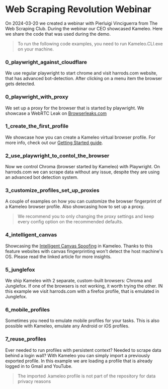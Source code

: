 # Web Scraping Revolution Webinar
On 2024-03-20 we created a webinar with Pierluigi Vinciguerra from The Web Scraping Club. During the webinar our CEO showcased Kameleo. Here we share the code that was used during the demo.

>To run the following code examples, you need to run Kameleo.CLI.exe on your machine.

### 0_playwright_against_cloudflare
We use regular playwright to start chrome and visit harrods.com website, that has advanced bot-detection. After clicking on a menu item the browser gets detected.

### 0_playwright_with_proxy
We set up a proxy for the browser that is started by playwright. We showcase a WebRTC Leak on [Browserleaks.com](https://browserleaks.com/webrtc)

### 1_create_the_first_profile
We showcase how you can create a Kameleo virtual browser profile. For more info, check out our [Getting Started guide](https://help.kameleo.io/hc/en-us/articles/4418166326417-Getting-started-with-Kameleo-Automation).

### 2_use_playwright_to_contol_the_browser
Now we control Chroma (browser started by Kameleo) with Playwright. On harrods.com we can scrape data without any issue, despite they are using an advanced bot detection system.

### 3_customize_profiles_set_up_proxies
A couple of examples on how you can customize the browser fingerprint of a Kameleo browser profile. Also showcasing how to set up a proxy.
> We recommend you to only changing the proxy settings and keep every config option on the recommended defaults.

### 4_intelligent_canvas
Showcasing the [Intelligent Canvas Spoofing](https://help.kameleo.io/hc/en-us/articles/7021925786397-Intelligent-Canvas-Spoofing-Our-research-on-canvas) in Kameleo. Thanks to this feature websites with canvas fingerprinting won't detect the host machine's OS. Please read the linked article for more insights.

### 5_junglefox
We ship Kameleo with 2 separate, custom-built browsers: Chroma and Junglefox. If one of the browsers is not working, it worth trying the other. IN this example we visit harrods.com with a firefox profile, that is emulated in Junglefox.

### 6_mobile_profiles
Sometimes you need to emulate mobile profiles for your tasks. This is also possible with Kameleo, emulate any Android or iOS profiles.

### 7_reuse_profiles
Ever needed to run profiles with persistent context? Needed to scrape data behind a login wall? With Kameleo you can simply import a previously exported profile. In this example we are loading a profile that is already logged in to Gmail and YouTube.
> The imported .kameleo profile is not part of the repository for data privacy reasons 